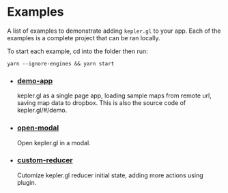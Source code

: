 # Examples

A list of examples to demonstrate adding `kepler.gl` to your app. Each of the examples is a complete project that can be ran locally.

To start each example, cd into the folder then run:

```
yarn --ignore-engines && yarn start
```

- ### [demo-app][demo-app]

  kepler.gl as a single page app, loading sample maps from remote url, saving map data to dropbox. This is also the source code of kepler.gl/#/demo.

- ### [open-modal][open-modal]
  Open kepler.gl in a modal.

- ### [custom-reducer][custom-reducer]
  Cutomize kepler.gl reducer initial state, adding more actions using plugin.

[custom-reducer]: custom-reducer
[demo-app]: demo-app
[open-modal]: open-modal
